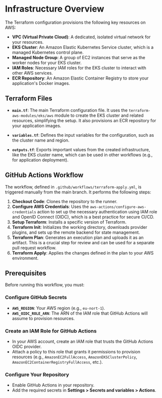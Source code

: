 # Infrastructure Overview

The Terraform configuration provisions the following key resources on AWS:

- **VPC (Virtual Private Cloud)**: A dedicated, isolated virtual network for your resources.
- **EKS Cluster**: An Amazon Elastic Kubernetes Service cluster, which is a managed Kubernetes control plane.
- **Managed Node Group**: A group of EC2 instances that serve as the worker nodes for your EKS cluster.
- **IAM Roles**: Necessary IAM roles for the EKS cluster to interact with other AWS services.
- **ECR Repository**: An Amazon Elastic Container Registry to store your application's Docker images.

## Terraform Files

- **`main.tf`**: The main Terraform configuration file. It uses the `terraform-aws-modules/eks/aws` module to create the EKS cluster and related resources, simplifying the setup. It also provisions an ECR repository for your application images.

- **`variables.tf`**: Defines the input variables for the configuration, such as the cluster name and region.

- **`outputs.tf`**: Exports important values from the created infrastructure, like the EKS cluster name, which can be used in other workflows (e.g., for application deployment).

## GitHub Actions Workflow

The workflow, defined in `.github/workflows/terraform-apply.yml`, is triggered manually from the main branch. It performs the following steps:

1. **Checkout Code**: Clones the repository to the runner.
2. **Configure AWS Credentials**: Uses the `aws-actions/configure-aws-credentials` action to set up the necessary authentication using IAM role and OpenID Connect (OIDC), which is a best practice for secure CI/CD.
3. **Setup Terraform**: Installs a specific version of Terraform.
4. **Terraform Init**: Initializes the working directory, downloads provider plugins, and sets up the remote backend for state management.
5. **Terraform Plan**: Generates an execution plan and uploads it as an artifact. This is a crucial step for review and can be used for a separate pull request workflow.
6. **Terraform Apply**: Applies the changes defined in the plan to your AWS environment.

## Prerequisites

Before running this workflow, you must:

### Configure GitHub Secrets

- **`AWS_REGION`**: Your AWS region (e.g., `eu-nort-1`).
- **`AWS_OIDC_ROLE_ARN`**: The ARN of the IAM role that GitHub Actions will assume to provision resources.

### Create an IAM Role for GitHub Actions

- In your AWS account, create an IAM role that trusts the GitHub Actions OIDC provider.
- Attach a policy to this role that grants it permissions to provision resources (e.g., `AmazonEC2FullAccess`, `AmazonEKSClusterPolicy`, `AmazonEC2ContainerRegistryFullAccess`, etc.).

### Configure Your Repository

- Enable GitHub Actions in your repository.
- Add the required secrets in **Settings > Secrets and variables > Actions**.
